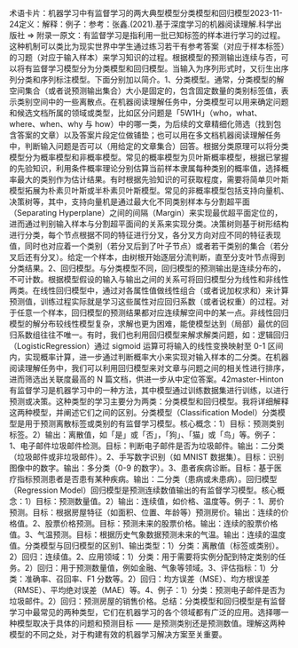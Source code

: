 

术语卡片：机器学习中有监督学习的两大典型模型分类模型和回归模型2023-11-24定义：解释：例子：参考：张鑫.(2021).基于深度学习的机器阅读理解.科学出版社 => 附录一原文：有监督学习是指利用一批已知标签的样本进行学习的过程。这种机制可以类比为现实世界中学生通过练习若干有参考答案（对应于样本标签）的习题（对应于输入样本）来学习知识的过程。根据模型的预测输出连续与否，可以将有监督学习模型分为分类模型和回归模型。当输入为序列形式时，又衍生出序列分类和序列标注模型。下面分别加以简介。1、分类模型。通常，分类模型的解空间集合（或者说预测输出集合）大小是固定的，包含固定数量的类别标签值，表示类别空间中的一些离散点。在机器阅读理解任务中，分类模型可以用来确定问题和候选文档所属的领域或类型，比如区分问题是「5W1H」（who，what、where、when、why 与 how）中的哪一类，为后续的文章精细化筛选（找到包含答案的文章）以及答案片段定位做铺垫；也可以用在多文档机器阅读理解任务中，判断输入问题是否可以（用给定的文章集合）回答。根据分类原理可以将分类模型分为概率模型和非概率模型。常见的概率模型为贝叶斯概率模型，根据已掌握的先验知识，利用条件概率理论分别估算当前样本隶属每种类别的概率值，选择概率最大的类别作为估计结果。有时根据先验知识的可获取程度，需要将简单贝叶斯模型拓展为朴素贝叶斯或半朴素贝叶斯模型。常见的非概率模型包括支持向量机、决策树等，其中，支持向量机是通过最大化不同类别样本与分割超平面（Separating Hyperplane）之间的间隔（Margin）来实现最优超平面定位的，进而通过判别输入样本与分割超平面间的关系来实现分类。决策树则基于树形结构进行分类，每个节点根据不同的特征进行分叉，各分叉方向对应不同的特征表现值，同时也对应着一个类别（若分叉后到了叶子节点）或者若干类别的集合（若分叉后还有分叉）。给定一个样本，由树根开始逐层分流判断，直至分支叶节点得到分类结果。2、回归模型。与分类模型不同，回归模型的预测输出是连续分布的，不可计数。根据模型假设的输入与输出之间的关系可将回归模型分为线性和非线性两类。在线性回归模型中，通过对各属性值做线性组合（或者说加权求和）来计算预测值，训练过程实际就是学习这些属性对应回归系数（或者说权重）的过程。对于任意一个样本，回归模型的预测结果都对应连续解空间中的某一点。非线性回归模型的解分布较线性模型复杂，求解也更为困难，能使模型达到（局部）最优的回归系数组往往不唯一。有时，我们也利用回归模型来解求解类问题，如：逻辑回归（LogisticRegression）通过 sigmoid 运算可将输入的线性变换映射至 0-1 区间内，实现概率计算，进一步通过判断概率大小来实现对输入样本的二分类。在机器阅读理解任务中，我们可以利用回归模型来对文章与问题之间的相关性进行排序，进而筛选出关联度最高的 N 篇文档，供进一步从中定位答案。42master-Hinton有监督学习是机器学习中的一种方法，其中模型通过训练数据集进行训练，以进行预测或决策。这种类型的学习主要分为两类：分类模型和回归模型。我将详细解释这两种模型，并阐述它们之间的区别。分类模型（Classification Model）分类模型是用于预测离散标签或类别的有监督学习模型。核心概念：1）目标：预测类别标签。2）输出：离散值，如「是」或「否」，「狗」、「猫」或「鸟」等。例子：1、电子邮件垃圾邮件检测。目标：判断电子邮件是否为垃圾邮件。输出：二分类（垃圾邮件或非垃圾邮件）。2、手写数字识别（如 MNIST 数据集）。目标：识别图像中的数字。输出：多分类（0-9 的数字）。3、患者疾病诊断。目标：基于医疗指标预测患者是否患有某种疾病。输出：二分类（患病或未患病）。回归模型（Regression Model）回归模型是预测连续数值输出的有监督学习模型。核心概念：1）目标：预测数量值。2）输出：连续值，如价格、温度等。例子：1、房价预测。目标：根据房屋特征（如面积、位置、年龄等）预测房价。输出：连续的价格值。2、股票价格预测。目标：预测未来的股票价格。输出：连续的股票价格值。3、气温预测。目标：根据历史气象数据预测未来的气温。输出：连续的温度值。分类模型与回归模型的区别1、输出类型：1）分类：离散值（标签或类别）。2）回归：连续值。2、应用领域：1）分类：用于需要将实例分配到特定类别的任务。2）回归：用于预测数量值，例如金融、气象等领域。3、评估指标：1）分类：准确率、召回率、F1 分数等。2）回归：均方误差（MSE）、均方根误差（RMSE）、平均绝对误差（MAE）等。4、例子：1）分类：预测电子邮件是否为垃圾邮件。2）回归：预测房屋的销售价格。总结：分类模型和回归模型是有监督学习中最常见的两种类型，它们在机器学习的各个领域都有广泛的应用。选择哪一种模型取决于具体的问题和预测目标 —— 是预测类别还是预测数值。理解这两种模型的不同之处，对于构建有效的机器学习解决方案至关重要。